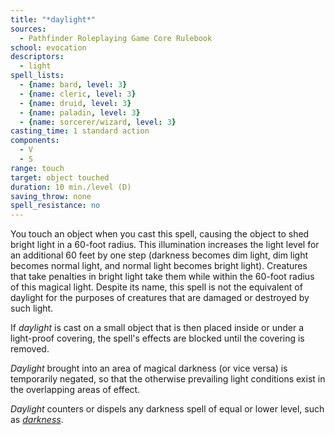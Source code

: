 ```yaml
---
title: "*daylight*"
sources:
  - Pathfinder Roleplaying Game Core Rulebook
school: evocation
descriptors:
  - light
spell_lists:
  - {name: bard, level: 3}
  - {name: cleric, level: 3}
  - {name: druid, level: 3}
  - {name: paladin, level: 3}
  - {name: sorcerer/wizard, level: 3}
casting_time: 1 standard action
components:
  - V
  - S
range: touch
target: object touched
duration: 10 min./level (D)
saving_throw: none
spell_resistance: no
---
```


You touch an object when you cast this spell, causing the object to shed bright light in a 60-foot radius. This illumination increases the light level for an additional 60 feet by one step (darkness becomes dim light, dim light becomes normal light, and normal light becomes bright light). Creatures that take penalties in bright light take them while within the 60-foot radius of this magical light. Despite its name, this spell is not the equivalent of daylight for the purposes of creatures that are damaged or destroyed by such light.

If *daylight* is cast on a small object that is then placed inside or under a light-proof covering, the spell's effects are blocked until the covering is removed.

*Daylight* brought into an area of magical darkness (or vice versa) is temporarily negated, so that the otherwise prevailing light conditions exist in the overlapping areas of effect.

*Daylight* counters or dispels any darkness spell of equal or lower level, such as [*darkness*](/spells/darkness/).

